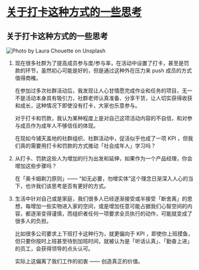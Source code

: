 # [关于打卡这种方式的一些思考](https://github.com/nuanhuo17/HangDa-blog/issues/15)

## 关于打卡这种方式的一些思考

![Photo by Laura Chouette on Unsplash](https://nuanhuo17-1306497494.cos.ap-chongqing.myqcloud.com/img/Photo%20by%20Laura%20Chouette%20on%20Unsplash.jpg)

1. 现在很多社群为了提高成员参与度/参与率，在活动中设置了打卡，甚至是罚款的环节，虽然初心可能是好的，但是通过这种外在压力来 push 成员的方式值得商榷。

   在参加过多次社群活动后，我发现让人心甘情愿完成作业和任务的项目，无一不是活动本身具有吸引力，社群老师认真准备、分享干货，让人切实获得收获和成长，这种情况下即使没有打卡，大家也乐意参与。

   对于打卡和罚款，我认为某种程度上是对自己这项活动内容的不自信，和对参与成员作为成年人不够信任的体现。

   在现如今铺天盖地的社群组织、社群活动中，促活似乎也成了一项 KPI ，但我们真的需要用打卡和罚款的方式推动「社会成年人」学习吗？

2. 从打卡、罚款这些人为增加的行为出发和延伸，如果作为一个产品经理，你会增加这些步骤吗？

   在「奥卡姆剃刀原则」—— “如无必要，勿增实体”这个理念日渐深入人心的当下，也许我们该思考是否有更好的方式。

3. 生活中针对自己或是家庭，我们很多人已经逐渐接受或半接受「断舍离」的思想，每增加一些实物进入家的空间，或是增加任意可能占据我们心智空间的内容，都逐渐变得谨慎，而组织者任何一项要求全员执行的动作，可能就变成了很多人的负担。

   比如很多公司要求上下班打卡这种行为，就更偏向于 KPI ，即使你上班摸鱼，但只要你按时上班甚至待到加班时间，就被认为是「听话认真」、「勤奋上进」的员工，会获得领导的点头认可。

   实际上这偏离了我们工作的初衷 —— 创造真正的价值。